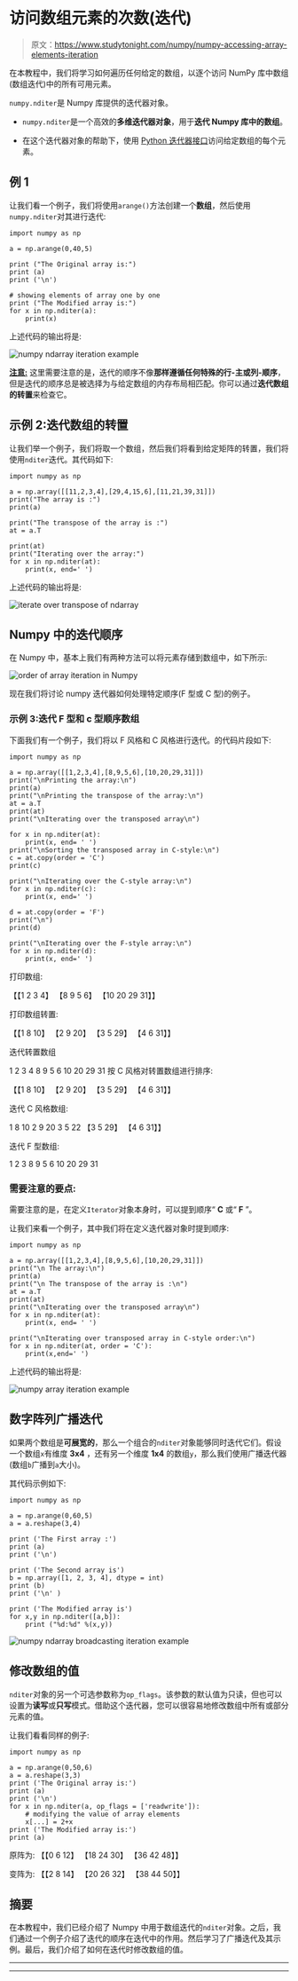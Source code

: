 # 访问数组元素的次数(迭代)

> 原文：<https://www.studytonight.com/numpy/numpy-accessing-array-elements-iteration>

在本教程中，我们将学习如何遍历任何给定的数组，以逐个访问 NumPy 库中数组(数组迭代)中的所有可用元素。

`numpy.nditer`是 Numpy 库提供的迭代器对象。

*   `numpy.nditer`是一个高效的**多维迭代器对象**，用于**迭代 Numpy 库中的数组**。

*   在这个迭代器对象的帮助下，使用 [Python 迭代器接口](https://www.studytonight.com/python/python-iterable-and-iterator)访问给定数组的每个元素。

## 例 1

让我们看一个例子，我们将使用`arange()`方法创建一个**数组**，然后使用`numpy.nditer`对其进行迭代:

```
import numpy as np

a = np.arange(0,40,5)

print ("The Original array is:")
print (a)
print ('\n')

# showing elements of array one by one
print ("The Modified array is:")
for x in np.nditer(a):
    print(x)
```

上述代码的输出将是:

![numpy ndarray iteration example](img/0d0a22b7e14da5935ff35bf6e03c1222.png)

<u>**注意:**</u> 这里需要注意的是，迭代的顺序不像**那样遵循任何特殊的行-主或列-顺序**，但是迭代的顺序总是被选择为与给定数组的内存布局相匹配。你可以通过**迭代数组的转置**来检查它。

## 示例 2:迭代数组的转置

让我们举一个例子，我们将取一个数组，然后我们将看到给定矩阵的转置，我们将使用`nditer`迭代。其代码如下:

```
import numpy as np  

a = np.array([[11,2,3,4],[29,4,15,6],[11,21,39,31]])  
print("The array is :")  
print(a)  

print("The transpose of the array is :")  
at = a.T 

print(at)  
print("Iterating over the array:")   
for x in np.nditer(at):  
    print(x, end=' ') 
```

上述代码的输出将是:

![iterate over transpose of ndarray](img/80ec58d1561c3c1ee94ac20afdb71f9c.png)

## Numpy 中的迭代顺序

在 Numpy 中，基本上我们有两种方法可以将元素存储到数组中，如下所示:

![order of array iteration in Numpy](img/a5b2da1ce7dae180ddb1fe00ed0c8d2e.png)

现在我们将讨论 numpy 迭代器如何处理特定顺序(F 型或 C 型)的例子。

### 示例 3:迭代 F 型和 c 型顺序数组

下面我们有一个例子，我们将以 F 风格和 C 风格进行迭代。的代码片段如下:

```
import numpy as np  

a = np.array([[1,2,3,4],[8,9,5,6],[10,20,29,31]])  
print("\nPrinting the array:\n")  
print(a)  
print("\nPrinting the transpose of the array:\n")  
at = a.T  
print(at)  
print("\nIterating over the transposed array\n")  

for x in np.nditer(at):  
    print(x, end= ' ')  
print("\nSorting the transposed array in C-style:\n")  
c = at.copy(order = 'C')  
print(c)  

print("\nIterating over the C-style array:\n")  
for x in np.nditer(c):  
    print(x, end=' ')  

d = at.copy(order = 'F')  
print("\n")
print(d) 

print("\nIterating over the F-style array:\n")  
for x in np.nditer(d):  
    print(x, end=' ') 
```

打印数组:

【【1 2 3 4】
【8 9 5 6】
【10 20 29 31】】

打印数组转置:

【【1 8 10】
【2 9 20】
【3 5 29】
【4 6 31】】

迭代转置数组

1 2 3 4 8 9 5 6 10 20 29 31
按 C 风格对转置数组进行排序:

【【1 8 10】
【2 9 20】
【3 5 29】
【4 6 31】】

迭代 C 风格数组:

1 8 10 2 9 20 3 5 22
【3 5 29】
【4 6 31】】

迭代 F 型数组:

1 2 3 8 9 5 6 10 20 29 31

### 需要注意的要点:

需要注意的是，在定义`Iterator`对象本身时，可以提到顺序“ **C** 或“ **F** ”。

让我们来看一个例子，其中我们将在定义迭代器对象时提到顺序:

```
import numpy as np  

a = np.array([[1,2,3,4],[8,9,5,6],[10,20,29,31]])    
print("\n The array:\n")  
print(a)  
print("\n The transpose of the array is :\n")  
at = a.T  
print(at)  
print("\nIterating over the transposed array\n")  
for x in np.nditer(at):  
    print(x, end= ' ')  

print("\nIterating over transposed array in C-style order:\n")  
for x in np.nditer(at, order = 'C'):  
    print(x,end=' ') 
```

上述代码的输出将是:

![numpy array iteration example](img/0e13f1df2c968ba066642f51c7c87ba9.png)

## 数字阵列广播迭代

如果两个数组是**可展宽的**，那么一个组合的`nditer`对象能够同时迭代它们。假设一个数组`x`有维度 **3x4** ，还有另一个维度 **1x4** 的数组`y`，那么我们使用广播迭代器(数组`b`广播到`a`大小)。

其代码示例如下:

```
import numpy as np 

a = np.arange(0,60,5) 
a = a.reshape(3,4) 

print ('The First array :') 
print (a)
print ('\n')

print ('The Second array is') 
b = np.array([1, 2, 3, 4], dtype = int) 
print (b)  
print ('\n' )

print ('The Modified array is') 
for x,y in np.nditer([a,b]): 
    print ("%d:%d" %(x,y))
```

![numpy ndarray broadcasting iteration example](img/b07b898e7cb80c19fec460155a0edf90.png)

## 修改数组的值

`nditer`对象的另一个可选参数称为`op_flags`。该参数的默认值为只读，但也可以设置为**读写**或**只写**模式。借助这个迭代器，您可以很容易地修改数组中所有或部分元素的值。

让我们看看同样的例子:

```
import numpy as np

a = np.arange(0,50,6)
a = a.reshape(3,3)
print ('The Original array is:')
print (a)
print ('\n')
for x in np.nditer(a, op_flags = ['readwrite']):
    # modifying the value of array elements
    x[...] = 2+x
print ('The Modified array is:')
print (a)
```

原阵为:
【【0 6 12】
【18 24 30】
【36 42 48】】

变阵为:
【【2 8 14】
【20 26 32】
【38 44 50】】

## 摘要

在本教程中，我们已经介绍了 Numpy 中用于数组迭代的`nditer`对象。之后，我们通过一个例子介绍了迭代的顺序在迭代中的作用。然后学习了广播迭代及其示例。最后，我们介绍了如何在迭代时修改数组的值。

* * *

* * *
